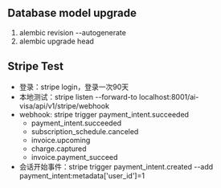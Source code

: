 ## Database model upgrade
1. alembic revision --autogenerate
2. alembic upgrade head

## Stripe Test

- 登录：stripe login，登录一次90天
- 本地测试：stripe listen --forward-to localhost:8001/ai-visa/api/v1/stripe/webhook
- webhook: stripe trigger payment_intent.succeeded
  - payment_intent.succeeded
  - subscription_schedule.canceled
  - invoice.upcoming
  - charge.captured
  - invoice.payment_succeed
- 会话开始事件：stripe trigger payment_intent.created --add payment_intent:metadata['user_id']=1